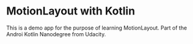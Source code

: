 # MotionLayout with Kotlin

This is a demo app for the purpose of learning MotionLayout. Part of the Androi Kotlin Nanodegree from Udacity.
